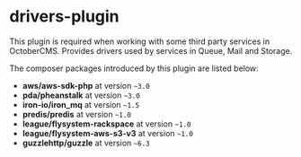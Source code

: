 # drivers-plugin

This plugin is required when working with some third party services in OctoberCMS. Provides drivers used by services in Queue, Mail and Storage.

The composer packages introduced by this plugin are listed below:

- **aws/aws-sdk-php** at version `~3.0`
- **pda/pheanstalk** at version `~3.0`
- **iron-io/iron_mq** at version `~1.5`
- **predis/predis** at version `~1.0`
- **league/flysystem-rackspace** at version `~1.0`
- **league/flysystem-aws-s3-v3** at version `~1.0`
- **guzzlehttp/guzzle** at version `~6.3`
